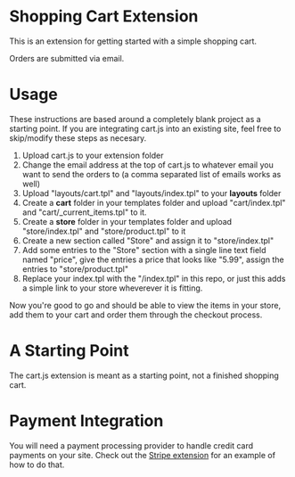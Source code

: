 Shopping Cart Extension
=======================

This is an extension for getting started with a simple shopping cart.

Orders are submitted via email.

Usage
=====

These instructions are based around a completely blank project as a starting point. If you are integrating cart.js into an existing site, feel free to skip/modify these steps as necesary.

1. Upload cart.js to your extension folder
2. Change the email address at the top of cart.js to whatever email you
   want to send the orders to (a comma separated list of emails works as well)
3. Upload "layouts/cart.tpl" and "layouts/index.tpl" to your **layouts** folder
4. Create a **cart** folder in your templates folder and upload "cart/index.tpl" and "cart/_current_items.tpl" to it.
5. Create a **store** folder in your templates folder and upload "store/index.tpl" and "store/product.tpl" to it
6. Create a new section called "Store" and assign it to "store/index.tpl"
7. Add some entries to the "Store" section with a single line text field named "price", give the entries a price that looks like "5.99", assign the entries to "store/product.tpl"
8. Replace your index.tpl with the "/index.tpl" in this repo, or just this adds a simple link to your store wheverever it is fitting.

Now you're good to go and should be able to view the items in your store, add them to your cart and order them through the checkout process.

A Starting Point
================

The cart.js extension is meant as a starting point, not a finished
shopping cart.

Payment Integration
===================

You will need a payment processing provider to handle credit card payments on your site. Check out the [Stripe extension](https://github.com/webpop/extensions/tree/master/stripe) for an example of how to do that.




